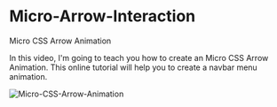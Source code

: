 # Micro-Arrow-Interaction
Micro CSS Arrow Animation

In this video, I'm going to teach you how to create an Micro CSS Arrow Animation. This online tutorial will help you to create a navbar menu animation.

![Micro-CSS-Arrow-Animation](https://user-images.githubusercontent.com/82109268/153066591-0c80cac8-8af1-4686-a0b7-7f59b18c340e.jpg)
